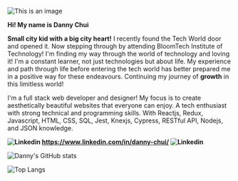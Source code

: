  ![This is an image](https://thankyouposters.com/wp-content/uploads/2020/08/Welcome-01-colors-on-white-banner-8x2-ft-H.jpg)

**Hi! My name is Danny Chui**

**Small city kid with a big city heart!** I recently found the Tech World door and opened it. Now stepping through by attending BloomTech Institute of Technology! I'm finding my way through the world of technology and loving it! I'm a constant learner, not just technologies but about life. My experience and path through life before entering the tech world has better prepared me in a positive way for these endeavours. Continuing my journey of **growth** in this limitless world!
 
I'm a full stack web developer and designer! My focus is to create aesthetically beautiful websites that everyone can enjoy. A tech enthusiast with strong technical and programming skills. With Reactjs, Redux, Javascript, HTML, CSS, SQL, Jest, Knexjs, Cypress, RESTful API, Nodejs, and JSON knowledge.

 **![Linkedin](https://i.stack.imgur.com/gVE0j.png) https://www.linkedin.com/in/danny-chui/ ![Linkedin](https://i.stack.imgur.com/gVE0j.png)**
 
![Danny's GitHub stats](https://github-readme-stats.vercel.app/api?username=wreck888&?theme=dark_icons=true)

![Top Langs](https://github-readme-stats.vercel.app/api/top-langs/?username=yushi1007&layout=compact)
<!--
**wreck888/wreck888** is a ✨ _special_ ✨ repository because its `README.md` (this file) appears on your GitHub profile.

Here are some ideas to get you started:

- 🔭 I’m currently working on ...
- 🌱 I’m currently learning ...
- 👯 I’m looking to collaborate on ...
- 🤔 I’m looking for help with ...
- 💬 Ask me about ...
- 📫 How to reach me: ...
- 😄 Pronouns: ...
- ⚡ Fun fact: ...
-->
